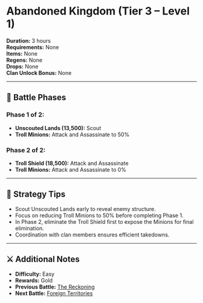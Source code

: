 # Abandoned Kingdom (Tier 3 – Level 1)

**Duration:** 3 hours  
**Requirements:** None  
**Items:** None  
**Regens:** None  
**Drops:** None  
**Clan Unlock Bonus:** None

---

## 🧪 Battle Phases

### Phase 1 of 2:
- **Unscouted Lands (13,500):** Scout  
- **Troll Minions:** Attack and Assassinate to 50%

### Phase 2 of 2:
- **Troll Shield (18,500):** Attack and Assassinate  
- **Troll Minions:** Attack and Assassinate to 0%

---

## 🧭 Strategy Tips

- Scout Unscouted Lands early to reveal enemy structure.  
- Focus on reducing Troll Minions to 50% before completing Phase 1.  
- In Phase 2, eliminate the Troll Shield first to expose the Minions for final elimination.  
- Coordination with clan members ensures efficient takedowns.

---

## ⚔️ Additional Notes

- **Difficulty:** Easy  
- **Rewards:** Gold  
- **Previous Battle:** [The Reckoning](../tier2/the-reckoning.md)  
- **Next Battle:** [Foreign Territories](foreign-territories.md)
